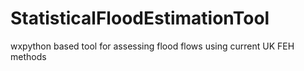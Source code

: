 StatisticalFloodEstimationTool
==============================

wxpython based tool for assessing flood flows using current UK FEH methods
